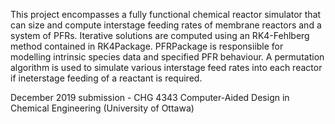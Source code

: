 This project encompasses a fully functional chemical reactor simulator that can size and compute interstage feeding rates of membrane reactors and a system of PFRs.
Iterative solutions are computed using an RK4-Fehlberg method contained in RK4Package.
PFRPackage is responsiible for modelling intrinsic species data and specified PFR behaviour. A permutation algorithm is used to simulate various interstage feed rates
into each reactor if ineterstage feeding of a reactant is required.

December 2019 submission - CHG 4343 Computer-Aided Design in Chemical Engineering (University of Ottawa)
